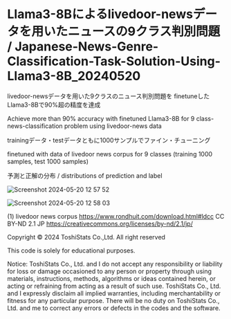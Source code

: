# Llama3-8Bによるlivedoor-newsデータを用いたニュースの9クラス判別問題 / Japanese-News-Genre-Classification-Task-Solution-Using-Llama3-8B_20240520

livedoor-newsデータを用いた9クラスのニュース判別問題を finetuneしたLlama3-8Bで90%超の精度を達成

Achieve more than 90% accuracy with finetuned Llama3-8B for 9 class-news-classification problem using livedoor-news data

trainingデータ・testデータともに1000サンプルでファイン・チューニング

finetuned with data of livedoor news corpus for 9 classes (training 1000 samples, test 1000 samples)


予測と正解の分布 / distributions of prediction and label

![Screenshot 2024-05-20 12 57 52](https://github.com/TOSHISTATS/Japanese-News-Genre-Classification-Task-Solution-Using-Llama3-8B_20240520/assets/28681557/137773a3-4960-4e7a-a4cb-0f9837dfde16)





![Screenshot 2024-05-20 12 58 03](https://github.com/TOSHISTATS/Japanese-News-Genre-Classification-Task-Solution-Using-Llama3-8B_20240520/assets/28681557/d66808d9-8f89-4588-b0dc-8243b987f6cf)



(1) livedoor news corpus https://www.rondhuit.com/download.html#ldcc
CC BY-ND 2.1 JP https://creativecommons.org/licenses/by-nd/2.1/jp/


Copyright © 2024 ToshiStats Co.,Ltd. All right reserved

This code is solely for educational purposes. 

Notice: ToshiStats Co., Ltd. and I do not accept any responsibility or liability for loss or damage occasioned to any person or property through using materials, instructions, methods, algorithms or ideas contained herein, or acting or refraining from acting as a result of such use. ToshiStats Co., Ltd. and I expressly disclaim all implied warranties, including merchantability or fitness for any particular purpose. There will be no duty on ToshiStats Co., Ltd. and me to correct any errors or defects in the codes and the software.
